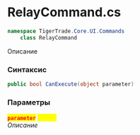 
# RelayCommand.cs
```csharp
namespace TigerTrade.Core.UI.Commands  
    class RelayCommand
```

Описание

### Синтаксис
```csharp
public bool CanExecute(object parameter)
```

### Параметры  
<mark style="color:red;">**`parameter`**</mark> <mark style="color:yellow;">`object`</mark>  
 *Описание*  
  

                    
                    